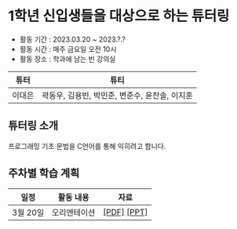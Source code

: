 # 1학년 신입생들을 대상으로 하는 튜터링
* 활동 기간 : 2023.03.20 ~ 2023.?.?
* 활동 시간 : 매주 금요일 오전 10시
* 활동 장소 : 학과에 남는 빈 강의실

| 튜터 | 튜티 |
| ------ | :------: |
| 이대은 | 곽동우, 김용빈, 박민준, 변준수, 윤찬솔, 이지훈 |

## 튜터링 소개
프로그래밍 기초 문법을 C언어를 통해 익히려고 합니다.


## 주차별 학습 계획
| 일정 | 활동 내용 | 자료 |
| :------: | :------: | :------: |
| 3월 20일 |오리엔테이션|[[PDF]](url) [[PPT]](url)|
